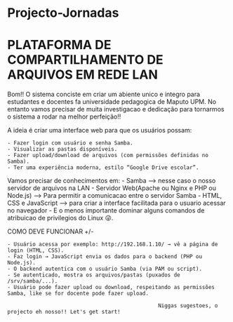 # Projecto-Jornadas
# PLATAFORMA DE COMPARTILHAMENTO DE ARQUIVOS EM REDE LAN

Bom!! O sistema conciste em criar um abiente unico e integro para estudantes e docentes fa universidade 
pedagogica de Maputo UPM. No entanto vamos precisar de muita investigacao e dedicação para tornarmos o sistema
a rodar na melhor perfeição!!

A ideia é criar uma interface web para que os usuários possam:

	- Fazer login com usuário e senha Samba.
	- Visualizar as pastas disponíveis.
	- Fazer upload/download de arquivos (com permissões definidas no Samba).
	- Ter uma experiência moderna, estilo “Google Drive escolar”.
	
Vamos precisar de conhecimentos em:
	- Samba --> nesse caso o nosso servidor de arquivos na LAN
	- Servidor Web(Apache ou Nginx e PHP ou Node.js) --> Para permitir a comunicacao entre o servidor Samba
	- HTML, CSS e JavaScript --> para criar a interface facilitada para o usuario acessar no navegador
	- E o menos importante dominar alguns comandos de atribuicao de privilegios do Linux 😜️.
	
COMO DEVE FUNCIONAR +/-

	- Usuário acessa por exemplo: http://192.168.1.10/ → vê a página de login (HTML, CSS).
	- Faz login → JavaScript envia os dados para o backend (PHP ou Node.js).
	- O backend autentica com o usuário Samba (via PAM ou script).
	- Se autenticado, mostra os arquivos/pastas (puxados de /srv/samba/...).
	- Usuário pode fazer upload ou download, respeitando as permissões Samba, like se for docente pode fazer upload.
	
													Niggas sugestoes, o projecto eh nosso!! Let's get start!

